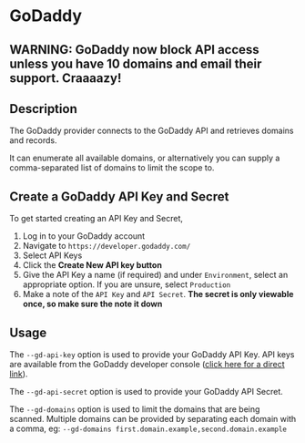 # GoDaddy

## WARNING: GoDaddy now block API access unless you have 10 domains and email their support. Craaaazy!

## Description
The GoDaddy provider connects to the GoDaddy API and retrieves domains and records.

It can enumerate all available domains, or alternatively you can supply a comma-separated list of domains to limit
the scope to.

## Create a GoDaddy API Key and Secret
To get started creating an API Key and Secret,

1. Log in to your GoDaddy account
2. Navigate to `https://developer.godaddy.com/`
3. Select API Keys
4. Click the **Create New API key button**
5. Give the API Key a name (if required) and under `Environment`, select an appropriate option. If you are unsure, select `Production`
6. Make a note of the `API Key` and `API Secret`. **The secret is only viewable once, so make sure the note it down**

## Usage
The `--gd-api-key` option is used to provide your GoDaddy API Key. API keys are available from the GoDaddy
developer console ([click here for a direct link](https://developer.godaddy.com/keys)).

The `--gd-api-secret` option is used to provide your GoDaddy API Secret.

The `--gd-domains` option is used to limit the domains that are being scanned. Multiple domains can be provided by separating
each domain with a comma, eg:
`--gd-domains first.domain.example,second.domain.example`
